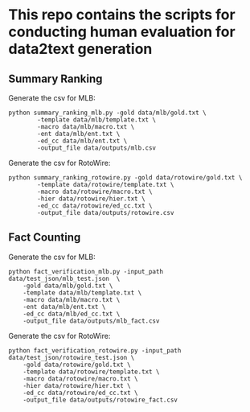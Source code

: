 # This repo contains the scripts for conducting human evaluation for data2text generation

## Summary Ranking
Generate the csv for MLB:
```
python summary_ranking_mlb.py -gold data/mlb/gold.txt \
        -template data/mlb/template.txt \
        -macro data/mlb/macro.txt \
        -ent data/mlb/ent.txt \
        -ed_cc data/mlb/ent.txt \
        -output_file data/outputs/mlb.csv
```
Generate the csv for RotoWire:
```
python summary_ranking_rotowire.py -gold data/rotowire/gold.txt \
        -template data/rotowire/template.txt \
        -macro data/rotowire/macro.txt \
        -hier data/rotowire/hier.txt \
        -ed_cc data/rotowire/ed_cc.txt \
        -output_file data/outputs/rotowire.csv
```

## Fact Counting
Generate the csv for MLB:
```
python fact_verification_mlb.py -input_path data/test_json/mlb_test.json  \
    -gold data/mlb/gold.txt \
    -template data/mlb/template.txt \
    -macro data/mlb/macro.txt \
    -ent data/mlb/ent.txt \
    -ed_cc data/mlb/ed_cc.txt \
    -output_file data/outputs/mlb_fact.csv
```

Generate the csv for RotoWire:
```
python fact_verification_rotowire.py -input_path data/test_json/rotowire_test.json \
    -gold data/rotowire/gold.txt \
    -template data/rotowire/template.txt \
    -macro data/rotowire/macro.txt \
    -hier data/rotowire/hier.txt \
    -ed_cc data/rotowire/ed_cc.txt \
    -output_file data/outputs/rotowire_fact.csv
```


